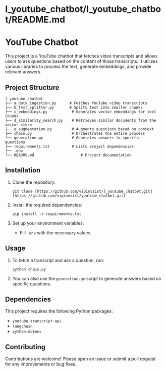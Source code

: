 # l_youtube_chatbot/l_youtube_chatbot/README.md

# YouTube Chatbot

This project is a YouTube chatbot that fetches video transcripts and allows users to ask questions based on the content of those transcripts. It utilizes various libraries to process the text, generate embeddings, and provide relevant answers.

## Project Structure

```
l_youtube_chatbot
├── a_data_ingestion.py      # Fetches YouTube video transcripts
├── b_text_splitter.py       # Splits text into smaller chunks
├── c_embeddings.py           # Generates vector embeddings for text chunks
├── d_similarity_search.py    # Retrieves similar documents from the vector store
├── e_augmentation.py         # Augments questions based on context
├── chain.py                  # Orchestrates the entire process
└── generation.py             # Generates answers to specific questions
├── requirements.txt          # Lists project dependencies
├── .env
└── README.md                     # Project documentation
```

## Installation

1. Clone the repository:
   ```
   git clone [https://github.com/vipinvsist/l_youtube_chatbot.git](https://github.com/vipinvsist/youtube_chatbot.git)
   ```

2. Install the required dependencies:
   ```
   pip install -r requirements.txt
   ```

3. Set up your environment variables:
   - Fill `.env` with the necessary values.

## Usage

1. To fetch a transcript and ask a question, run:
   ```
   python chain.py
   ```

2. You can also use the `generation.py` script to generate answers based on specific questions.

## Dependencies

This project requires the following Python packages:
- `youtube-transcript-api`
- `langchain`
- `python-dotenv`

## Contributing

Contributions are welcome! Please open an issue or submit a pull request for any improvements or bug fixes.
